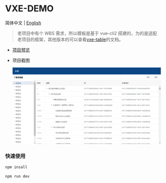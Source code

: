 # VXE-DEMO

简体中文 | [English](README.en.md)

> 老项目中有个 WBS 需求，所以模板是基于 vue-cli2 搭建的，为的是适配老项目的框架，其他版本的可以查看[vxe-table](https://github.com/x-extends/vxe-table)的文档。

- [项目预览](https://waleychan.github.io/vxe-demo/)

- 项目截图

  ![项目截图](https://raw.githubusercontent.com/WaleyChAn/vxe-demo/master/screenshot/demo-1.png)

### 快速使用

```shell script
npm insall
```

```shell script
npm run dev
```

